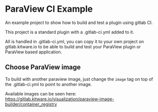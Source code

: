 # ParaView CI Example

An example project to show how to build and test a plugin
using gitlab CI.

This project is a standard plugin with a .gitlab-ci.yml added to it.

All is handled in .gitlab-ci.yml, you can copy it to your own project
on gitlab.kitware.io to be able to build and test your ParaView plugin
or ParaView based application.

## Choose ParaView image

To build with another paraview image, just change the `image` tag on top of the .gitlab-ci.yml 
to point to another image.

Available images can be seen here: 
https://gitlab.kitware.io/visualization/paraview-image-builder/container_registry
